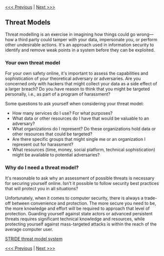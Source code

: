 [<<< Previous](misconceptions.md) | [Next >>>](thumb.md)

## Threat Models

Threat modelling is an exercise in imagining how things could go wrong—how a third party could tamper with your data, impersonate you, or perform other undesirable actions. It's an approach used in information security to identify and remove weak points in a system before they can be exploited.

### Your own threat model

For your own safety online, it's important to assess the capabilities and sophistication of your theoretical adversary or adversaries. Are you concerned only with hackers that might collect your data as a side effect of a larger breach? Do you have reason to think that you might be targeted personally, i.e., as part of a program of harassment?

Some questions to ask yourself when considering your threat model:

- How many services do I use? For what purposes?
- What data or other resources do I have that would be valuable to an adversary?
- What organizations do I represent? Do these organizations hold data or other resources that could be targeted?
- Are there specific groups that might single me or an organization I represent out for harassment?
- What resources (time, money, social platform, technical sophistication) might  be available to potential adversaries?

### Why do I need a threat model?

It's reasonable to ask why an assessment of possible threats is necessary for securing yourself online. Isn't it possible to follow security best practices that will protect you in all situations?

Unfortunately, when it comes to computer security, there is always a trade-off between convenience and protection. The more secure you need to be, the more knowledge and effort will be required to approach that level of protection. Guarding yourself against state actors or advanced persistent threats requires significant technical knowledge and resources, while protecting yourself against mass-targeted attacks is within the reach of the average computer user.

[STRIDE threat model system](https://msdn.microsoft.com/en-us/library/ee823878(v=cs.20).aspx)  

[<<< Previous](misconceptions.md) | [Next >>>](thumb.md)
